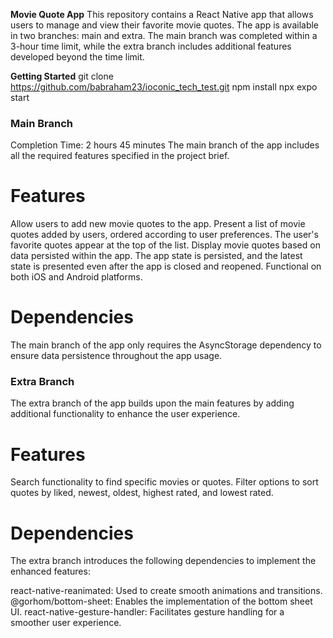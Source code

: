 __Movie Quote App__
This repository contains a React Native app that allows users to manage and view their favorite movie quotes. The app is available in two branches: main and extra. The main branch was completed within a 3-hour time limit, while the extra branch includes additional features developed beyond the time limit.

__Getting Started__
git clone https://github.com/babraham23/ioconic_tech_test.git
npm install
npx expo start


### Main Branch ###
Completion Time: 2 hours 45 minutes
The main branch of the app includes all the required features specified in the project brief.

# Features
Allow users to add new movie quotes to the app.
Present a list of movie quotes added by users, ordered according to user preferences. The user's favorite quotes appear at the top of the list.
Display movie quotes based on data persisted within the app. The app state is persisted, and the latest state is presented even after the app is closed and reopened.
Functional on both iOS and Android platforms.
# Dependencies
The main branch of the app only requires the AsyncStorage dependency to ensure data persistence throughout the app usage.




### Extra Branch ###
The extra branch of the app builds upon the main features by adding additional functionality to enhance the user experience.

# Features
Search functionality to find specific movies or quotes.
Filter options to sort quotes by liked, newest, oldest, highest rated, and lowest rated.

# Dependencies
The extra branch introduces the following dependencies to implement the enhanced features:

react-native-reanimated: Used to create smooth animations and transitions.
@gorhom/bottom-sheet: Enables the implementation of the bottom sheet UI.
react-native-gesture-handler: Facilitates gesture handling for a smoother user experience.
